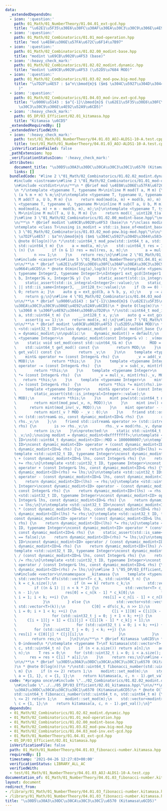 ```yaml
---
data:
  _extendedDependsOn:
  - icon: ':question:'
    path: 01_Math/01_NumberTheory/01.04.01_ext-gcd.hpp
    title: "\u62E1\u5F35\u30E6\u30FC\u30AF\u30EA\u30C3\u30C9\u306E\u4E92\u9664\u6CD5"
  - icon: ':question:'
    path: 01_Math/02_Combinatorics/01.01_mod-operation.hpp
    title: "mod \u4E0A\u306E\u57FA\u672C\u6F14\u7B97"
  - icon: ':question:'
    path: 01_Math/02_Combinatorics/01.02.00_modint-base.hpp
    title: "modint \u69CB\u9020\u4F53 (base)"
  - icon: ':heavy_check_mark:'
    path: 01_Math/02_Combinatorics/01.02.02_modint.dynamic.hpp
    title: "modint \u69CB\u9020\u4F53 (\u52D5\u7684 MOD)"
  - icon: ':question:'
    path: 01_Math/02_Combinatorics/01.03.02_mod-pow.big-mod.hpp
    title: "\u7D2F\u4E57 : $a^n\\bmod{m}$ ($m$ \u304C\u5927\u304D\u3044\u5834\u5408\
      )"
  - icon: ':question:'
    path: 01_Math/02_Combinatorics/01.04.03_mod-inv.ext-gcd.hpp
    title: "\u9006\u5143 : $a^{-1}\\bmod{m}$ (\u62E1\u5F35\u30E6\u30FC\u30AF\u30EA\
      \u30C3\u30C9\u306E\u4E92\u52A9\u6CD5)"
  - icon: ':heavy_check_mark:'
    path: 05_DP/03_Efficient/02.01_kitamasa.hpp
    title: "Kitamasa \u6CD5"
  _extendedRequiredBy: []
  _extendedVerifiedWith:
  - icon: ':heavy_check_mark:'
    path: test/01_Math/01_NumberTheory/04.01.03_AOJ-ALDS1-10-A.test.cpp
    title: test/01_Math/01_NumberTheory/04.01.03_AOJ-ALDS1-10-A.test.cpp
  _isVerificationFailed: false
  _pathExtension: hpp
  _verificationStatusIcon: ':heavy_check_mark:'
  attributes:
    document_title: "\u30D5\u30A3\u30DC\u30CA\u30C3\u30C1\u6570 (Kitamasa\u6CD5)"
    links: []
  bundledCode: "#line 2 \"01_Math/02_Combinatorics/01.02.02_modint.dynamic.hpp\"\n\
    #include <iostream>\n#line 2 \"01_Math/02_Combinatorics/01.01_mod-operation.hpp\"\
    \n#include <cstdint>\n\n/**\n * @brief mod \u4E0A\u306E\u57FA\u672C\u6F14\u7B97\
    \n */\ntemplate <typename T, typename M>\ninline M mod(T a, M m) {\n    return\
    \ (a % m + m) % m;\n}\n\ntemplate <typename T, typename U, typename M>\ninline\
    \ M add(T a, U b, M m) {\n    return mod(mod(a, m) + mod(b, m), m);\n}\n\ntemplate\
    \ <typename T, typename U, typename M>\ninline M sub(T a, U b, M m) {\n    return\
    \ mod(mod(a, m) + m - mod(b, m), m);\n}\n\ntemplate <typename T, typename U, typename\
    \ M>\ninline M mul(T a, U b, M m) {\n    return mod((__uint128_t)a * b, m);\n\
    }\n#line 3 \"01_Math/02_Combinatorics/01.02.00_modint-base.hpp\"\n#include <type_traits>\n\
    \n/**\n * @brief modint \u69CB\u9020\u4F53 (base)\n */\nclass modint_base {};\n\
    \ntemplate <class T>\nusing is_modint = std::is_base_of<modint_base, T>;\n#line\
    \ 3 \"01_Math/02_Combinatorics/01.03.02_mod-pow.big-mod.hpp\"\n\n/**\n * @brief\
    \ \u7D2F\u4E57 : $a^n\\bmod{m}$ ($m$ \u304C\u5927\u304D\u3044\u5834\u5408)\n *\
    \ @note O(log(n))\n */\nstd::uint64_t mod_pow(std::int64_t a, std::uint64_t n,\
    \ std::uint64_t m) {\n    a = mod(a, m);\n    std::uint64_t res = 1;\n    while\
    \ (n) {\n        if (n & 1) res = mul(res, a, m);\n        a = mul(a, a, m);\n\
    \        n >>= 1;\n    }\n    return res;\n}\n#line 2 \"01_Math/01_NumberTheory/01.04.01_ext-gcd.hpp\"\
    \n#include <cassert>\n#line 5 \"01_Math/01_NumberTheory/01.04.01_ext-gcd.hpp\"\
    \n\n/**\n * @brief \u62E1\u5F35\u30E6\u30FC\u30AF\u30EA\u30C3\u30C9\u306E\u4E92\
    \u9664\u6CD5\n * @note O(min(log(a),log(b)))\n */\ntemplate <typename Integer1,\
    \ typename Integer2, typename Integer3>\nInteger1 ext_gcd(Integer1 a, Integer2\
    \ b, Integer3& x, Integer3& y) {\n    static_assert(std::is_integral<Integer1>::value);\n\
    \    static_assert(std::is_integral<Integer2>::value);\n    static_assert(std::is_integral<Integer3>::value\
    \ || std::is_same<Integer3, __int128_t>::value);\n    if (b == 0) { x = 1; y =\
    \ 0; return a; }\n    auto g = ext_gcd(b, a % b, y, x);\n    y -= a / b * x;\n\
    \    return g;\n}\n#line 4 \"01_Math/02_Combinatorics/01.04.03_mod-inv.ext-gcd.hpp\"\
    \n\n/**\n * @brief \u9006\u5143 : $a^{-1}\\bmod{m}$ (\u62E1\u5F35\u30E6\u30FC\u30AF\
    \u30EA\u30C3\u30C9\u306E\u4E92\u52A9\u6CD5)\n * @note O(log(m))\n * @warning a\
    \ \u3068 m \u306F\u4E92\u3044\u306B\u7D20\n */\nstd::uint64_t mod_inv(std::int64_t\
    \ a, std::uint64_t m) {\n    __int128_t x, y;\n    auto g = ext_gcd(a, m, x, y);\n\
    \    assert(g == 1);\n    return mod(x, m);\n}\n#line 7 \"01_Math/02_Combinatorics/01.02.02_modint.dynamic.hpp\"\
    \n\n/**\n * @brief modint \u69CB\u9020\u4F53 (\u52D5\u7684 MOD)\n */\ntemplate\
    \ <std::uint32_t ID>\nclass dynamic_modint : public modint_base {\n    using mint\
    \ = dynamic_modint;\n\npublic:\n    dynamic_modint() = default;\n    template\
    \ <typename Integer>\n    dynamic_modint(const Integer& v) : _v(mod(v, MOD)) {}\n\
    \n    static void set_mod(const std::uint64_t& m) {\n        MOD = m;\n    }\n\
    \    std::uint64_t get_mod() const {\n        return MOD;\n    }\n    std::uint64_t\
    \ get_val() const {\n        return _v;\n    }\n\n    template <typename Integer>\n\
    \    mint& operator += (const Integer& rhs) {\n        _v = add(_v, mint(rhs)._v,\
    \ MOD);\n        return *this;\n    }\n    template <typename Integer>\n    mint&\
    \ operator -= (const Integer& rhs)  {\n        _v = sub(_v, mint(rhs)._v, MOD);\n\
    \        return *this;\n    }\n    template <typename Integer>\n    mint& operator\
    \ *= (const Integer& rhs)  {\n        _v = mul(_v, mint(rhs)._v, MOD);\n     \
    \   return *this;\n    }\n    template <typename Integer>\n    mint& operator\
    \ /= (const Integer& rhs)  {\n        return *this *= mint(rhs).inv();\n    }\n\
    \    template <typename Integer>\n    mint& operator = (const Integer& v) {\n\
    \        static_assert(std::is_integral<Integer>::value);\n        _v = mod(v,\
    \ MOD);\n        return *this;\n    }\n    mint pow(std::uint64_t n) const {\n\
    \        return mint(mod_pow(_v, n, MOD));\n    }\n    mint inv() const {\n  \
    \      return mint(mod_inv(_v, MOD));\n    }\n    mint operator - () const {\n\
    \        return mint(_v ? MOD - _v : 0);\n    }\n    friend std::ostream& operator\
    \ << (std::ostream& os, const dynamic_modint<ID>& rhs) {\n        return os <<\
    \ rhs._v;\n    };\n    friend std::istream& operator >> (std::istream& is, dynamic_modint<ID>&\
    \ rhs) {\n        is >> rhs._v;\n        rhs._v = mod(rhs._v, dynamic_modint<ID>::MOD);\n\
    \        return is;\n    }\n\nprotected:\n    static std::uint64_t MOD;\n    std::uint64_t\
    \ _v;\n};\nusing modint = dynamic_modint<0xffffffff>;\n\ntemplate <std::uint32_t\
    \ ID>\nstd::uint64_t dynamic_modint<ID>::MOD = 1000000007;\n\ntemplate <std::uint32_t\
    \ ID>\nconst dynamic_modint<ID> operator + (const dynamic_modint<ID>& lhs, const\
    \ dynamic_modint<ID>& rhs) {\n    return dynamic_modint<ID>(lhs) += rhs;\n}\n\
    template <std::uint32_t ID, typename Integer>\nconst dynamic_modint<ID> operator\
    \ + (const dynamic_modint<ID>& lhs, const Integer& rhs) {\n    return dynamic_modint<ID>(lhs)\
    \ += rhs;\n}\ntemplate <std::uint32_t ID, typename Integer>\nconst dynamic_modint<ID>\
    \ operator + (const Integer& lhs, const dynamic_modint<ID>& rhs) {\n    return\
    \ dynamic_modint<ID>(rhs) += lhs;\n}\n\ntemplate <std::uint32_t ID>\nconst dynamic_modint<ID>\
    \ operator - (const dynamic_modint<ID>& lhs, const dynamic_modint<ID>& rhs) {\n\
    \    return dynamic_modint<ID>(lhs) -= rhs;\n}\ntemplate <std::uint32_t ID, typename\
    \ Integer>\nconst dynamic_modint<ID> operator - (const dynamic_modint<ID>& lhs,\
    \ const Integer& rhs) {\n    return dynamic_modint<ID>(lhs) -= rhs;\n}\ntemplate\
    \ <std::uint32_t ID, typename Integer>\nconst dynamic_modint<ID> operator - (const\
    \ Integer& lhs, const dynamic_modint<ID>& rhs) {\n    return dynamic_modint<ID>(rhs)\
    \ -= lhs;\n}\n\ntemplate <std::uint32_t ID>\nconst dynamic_modint<ID> operator\
    \ * (const dynamic_modint<ID>& lhs, const dynamic_modint<ID>& rhs) {\n    return\
    \ dynamic_modint<ID>(lhs) *= rhs;\n}\ntemplate <std::uint32_t ID, typename Integer>\n\
    const dynamic_modint<ID> operator * (const dynamic_modint<ID>& lhs, const Integer&\
    \ rhs) {\n    return dynamic_modint<ID>(lhs) *= rhs;\n}\ntemplate <std::uint32_t\
    \ ID, typename Integer>\nconst dynamic_modint<ID> operator * (const Integer& lhs,\
    \ const dynamic_modint<ID>& rhs) {\n    static_assert(std::is_same<Integer, dynamic_modint<ID>>::value\
    \ == false);\n    return dynamic_modint<ID>(rhs) *= lhs;\n}\n\ntemplate <std::uint32_t\
    \ ID>\nconst dynamic_modint<ID> operator / (const dynamic_modint<ID>& lhs, const\
    \ dynamic_modint<ID>& rhs) {\n    return dynamic_modint<ID>(lhs) /= rhs;\n}\n\
    template <std::uint32_t ID, typename Integer>\nconst dynamic_modint<ID> operator\
    \ / (const dynamic_modint<ID>& lhs, const Integer& rhs) {\n    return dynamic_modint<ID>(lhs)\
    \ /= rhs;\n}\ntemplate <std::uint32_t ID, typename Integer>\nconst dynamic_modint<ID>\
    \ operator / (const Integer& lhs, const dynamic_modint<ID>& rhs) {\n    return\
    \ dynamic_modint<ID>(rhs) /= lhs;\n}\n#line 3 \"05_DP/03_Efficient/02.01_kitamasa.hpp\"\
    \n#include <vector>\n\nnamespace __kitamasa {\n    template <typename T>\n   \
    \ std::vector<T> dfs(std::vector<T> c_k, std::uint64_t n) {\n        std::uint32_t\
    \ k = c_k.size();\n        if (n == k) return c_k;\n        std::vector<T> res(k);\n\
    \        if ((n & 1) || n < k * 2) {\n            std::vector<T> c_n = dfs(c_k,\
    \ n - 1);\n            res[0] = c_n[k - 1] * c_k[0];\n            for (std::uint32_t\
    \ i = 1; i < k; ++i) {\n                res[i] = c_n[i - 1] + c_n[k - 1] * c_k[i];\n\
    \            }\n        } else {\n            std::vector<std::vector<T>> C(k,\
    \ std::vector<T>(k));\n            C[0] = dfs(c_k, n >> 1);\n            for (std::uint32_t\
    \ i = 0; i + 1 < k; ++i) {\n                C[i + 1][0] = C[i][k - 1] * c_k[0];\n\
    \                for (std::uint32_t j = 0; j + 1 < k; ++j) {\n               \
    \     C[i + 1][j + 1] = C[i][j] + C[i][k - 1] * c_k[j + 1];\n                }\n\
    \            }\n            for (std::uint32_t i = 0; i < k; ++i) {\n        \
    \        for (std::uint32_t j = 0; j < k; ++j) {\n                    res[i] =\
    \ res[i] + C[0][j] * C[j][i];\n                }\n            }\n        }\n \
    \       return res;\n    }\n}\n\n/**\n * @brief Kitamasa \u6CD5\n * @note n is\
    \ 0-indexed\n */\ntemplate <typename T>\nT kitamasa(std::vector<T> a, std::vector<T>\
    \ c, std::uint64_t n) {\n    if (n < a.size()) return a[n];\n    auto C = __kitamasa::dfs(c,\
    \ n);\n    T res = 0;\n    for (std::uint32_t i = 0; i < a.size(); ++i) {\n  \
    \      res = res + C[i] * a[i];\n    }\n    return res;\n}\n#line 4 \"01_Math/01_NumberTheory/04.01.03_fibonacci-number.kitamasa.hpp\"\
    \n\n/**\n * @brief \u30D5\u30A3\u30DC\u30CA\u30C3\u30C1\u6570 (Kitamasa\u6CD5\
    )\n * @note O(log(n))\n */\nstd::uint64_t fibonacci_number(std::uint64_t n, std::uint64_t\
    \ m) {\n    if (n <= 2) return 1;\n    modint::set_mod(m);\n    std::vector<modint>\
    \ a = {1, 1}, c = {1, 1};\n    return kitamasa(a, c, n - 1).get_val();\n}\n"
  code: "#pragma once\n#include \"../02_Combinatorics/01.02.02_modint.dynamic.hpp\"\
    \n#include \"../../05_DP/03_Efficient/02.01_kitamasa.hpp\"\n\n/**\n * @brief \u30D5\
    \u30A3\u30DC\u30CA\u30C3\u30C1\u6570 (Kitamasa\u6CD5)\n * @note O(log(n))\n */\n\
    std::uint64_t fibonacci_number(std::uint64_t n, std::uint64_t m) {\n    if (n\
    \ <= 2) return 1;\n    modint::set_mod(m);\n    std::vector<modint> a = {1, 1},\
    \ c = {1, 1};\n    return kitamasa(a, c, n - 1).get_val();\n}"
  dependsOn:
  - 01_Math/02_Combinatorics/01.02.02_modint.dynamic.hpp
  - 01_Math/02_Combinatorics/01.01_mod-operation.hpp
  - 01_Math/02_Combinatorics/01.02.00_modint-base.hpp
  - 01_Math/02_Combinatorics/01.03.02_mod-pow.big-mod.hpp
  - 01_Math/02_Combinatorics/01.04.03_mod-inv.ext-gcd.hpp
  - 01_Math/01_NumberTheory/01.04.01_ext-gcd.hpp
  - 05_DP/03_Efficient/02.01_kitamasa.hpp
  isVerificationFile: false
  path: 01_Math/01_NumberTheory/04.01.03_fibonacci-number.kitamasa.hpp
  requiredBy: []
  timestamp: '2021-04-26 12:27:03+00:00'
  verificationStatus: LIBRARY_ALL_AC
  verifiedWith:
  - test/01_Math/01_NumberTheory/04.01.03_AOJ-ALDS1-10-A.test.cpp
documentation_of: 01_Math/01_NumberTheory/04.01.03_fibonacci-number.kitamasa.hpp
layout: document
redirect_from:
- /library/01_Math/01_NumberTheory/04.01.03_fibonacci-number.kitamasa.hpp
- /library/01_Math/01_NumberTheory/04.01.03_fibonacci-number.kitamasa.hpp.html
title: "\u30D5\u30A3\u30DC\u30CA\u30C3\u30C1\u6570 (Kitamasa\u6CD5)"
---
```

